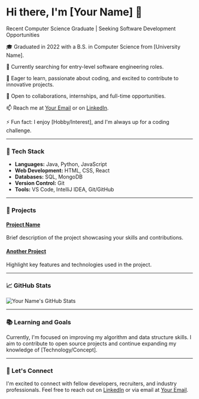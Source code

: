 # Hi there, I'm [Your Name] 👋

Recent Computer Science Graduate | Seeking Software Development Opportunities

🎓 Graduated in 2022 with a B.S. in Computer Science from [University Name].

🔭 Currently searching for entry-level software engineering roles.

🌱 Eager to learn, passionate about coding, and excited to contribute to innovative projects.

💼 Open to collaborations, internships, and full-time opportunities.

📫 Reach me at [Your Email](mailto:youremail@example.com) or on [LinkedIn](https://www.linkedin.com/in/your-profile).

⚡ Fun fact: I enjoy [Hobby/Interest], and I'm always up for a coding challenge.

---

### 🚀 Tech Stack

- **Languages:** Java, Python, JavaScript
- **Web Development:** HTML, CSS, React
- **Databases:** SQL, MongoDB
- **Version Control:** Git
- **Tools:** VS Code, IntelliJ IDEA, Git/GitHub

---

### 🌟 Projects

#### [Project Name](https://github.com/your-username/project-name)
Brief description of the project showcasing your skills and contributions.

#### [Another Project](https://github.com/your-username/another-project)
Highlight key features and technologies used in the project.

---

### 📈 GitHub Stats

![Your Name's GitHub Stats](https://github-readme-stats.vercel.app/api?username=your-username&show_icons=true&theme=radical)

---

### 📚 Learning and Goals

Currently, I'm focused on improving my algorithm and data structure skills. I aim to contribute to open source projects and continue expanding my knowledge of [Technology/Concept].

---

### 💬 Let's Connect

I'm excited to connect with fellow developers, recruiters, and industry professionals. Feel free to reach out on [LinkedIn](https://www.linkedin.com/in/your-profile) or via email at [Your Email](mailto:youremail@example.com).
